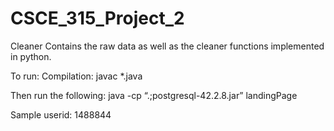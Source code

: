 # CSCE_315_Project_2

Cleaner Contains the raw data as well as the cleaner functions implemented in python.

To run:
Compilation:
javac *.java

Then run the following:
java -cp “.;postgresql-42.2.8.jar” landingPage

Sample userid:
1488844
